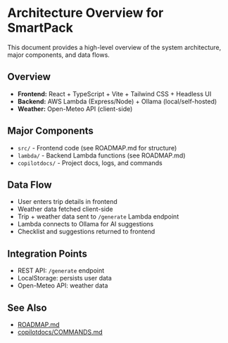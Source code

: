 # Architecture Overview for SmartPack

This document provides a high-level overview of the system architecture, major components, and data flows.

## Overview
- **Frontend:** React + TypeScript + Vite + Tailwind CSS + Headless UI
- **Backend:** AWS Lambda (Express/Node) + Ollama (local/self-hosted)
- **Weather:** Open-Meteo API (client-side)

## Major Components
- `src/` - Frontend code (see ROADMAP.md for structure)
- `lambda/` - Backend Lambda functions (see ROADMAP.md)
- `copilotdocs/` - Project docs, logs, and commands

## Data Flow
- User enters trip details in frontend
- Weather data fetched client-side
- Trip + weather data sent to `/generate` Lambda endpoint
- Lambda connects to Ollama for AI suggestions
- Checklist and suggestions returned to frontend

## Integration Points
- REST API: `/generate` endpoint
- LocalStorage: persists user data
- Open-Meteo API: weather data

## See Also
- [ROADMAP.md](../.github/prompts/ROADMAP.md)
- [copilotdocs/COMMANDS.md](../copilotdocs/COMMANDS.md)
